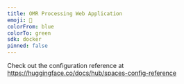 ```yaml
---
title: OMR Processing Web Application
emoji: 🚀
colorFrom: blue
colorTo: green
sdk: docker
pinned: false
---
```


Check out the configuration reference at https://huggingface.co/docs/hub/spaces-config-reference
